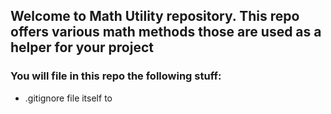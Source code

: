 ## Welcome to Math Utility repository. This repo offers various math methods those are used as a helper for your project

### You will file in this repo the following stuff:
* .gitignore file itself to 



